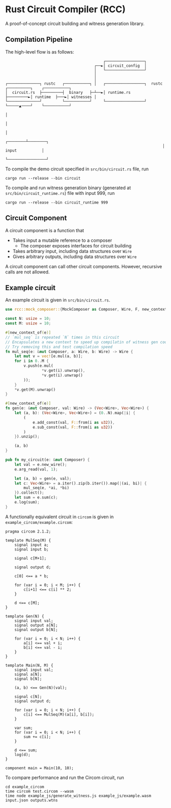 # Rust Circuit Compiler (RCC)

A proof-of-concept circuit building and witness generation library.

## Compilation Pipeline

The high-level flow is as follows:

```
                                           ┌─────────────────┐
                                       ┌──►│ circuit_config  │
                                       │   └─────────────────┘
                                       │
                                       │
┌──────────────┐ rustc   ┌───────────┐ │   ┌─────────────────┐  rustc   ┌──────────┐    ┌───────────┐
│  circuit.rs  ├─────────┤  binary   ├─┴──►│ runtime.rs      ├─────────►│ runtime  ├───►│ witnesses │
└──────────────┘         └───────────┘     └─────────────────┘          └─────▲────┘    └───────────┘
                                                                              │
                                                                              │
                                                                              │
                                                                     ┌────────┴────────┐
                                                                     │ input           │
                                                                     └─────────────────┘
```

To compile the demo circuit specified in `src/bin/circuit.rs` file, run

```
cargo run --release --bin circuit
```

To compile and run witness generation binary (generated at `src/bin/circuit_runtime.rs`) file with input 999, run

```
cargo run --release --bin circuit_runtime 999
```

## Circuit Component

A circuit component is a function that
- Takes input a mutable reference to a composer
  - The composer exposes interfaces for circuit building
- Takes arbitrary input, including data structures over `Wire`
- Gives arbitrary outputs, including data structures over `Wire`

A circuit component can call other circuit components. However, recursive calls
are not allowed.

## Example circuit

An example circuit is given in `src/bin/circuit.rs`.

```rust
use rcc::mock_composer::{MockComposer as Composer, Wire, F, new_context_of};

const N: usize = 10;
const M: usize = 10;

#[new_context_of(e)]
// `mul_seq` is repeated `N` times in this circuit
// Encapsulates a new context to speed up compilatin of witness gen code
// Try removing this and test compilation speed
fn mul_seq(e: &mut Composer, a: Wire, b: Wire) -> Wire {
    let mut v = vec![e.mul(a, b)];
    for i in 0..M {
        v.push(e.mul(
                *v.get(i).unwrap(),
                *v.get(i).unwrap()
        ));
    }
    *v.get(M).unwrap()
}

#[new_context_of(e)]
fn gen(e: &mut Composer, val: Wire) -> (Vec<Wire>, Vec<Wire>) {
    let (a, b): (Vec<Wire>, Vec<Wire>) = (0..N).map(|i| {
        (
            e.add_const(val, F::from(i as u32)),
            e.sub_const(val, F::from(i as u32))
        )
    }).unzip();

    (a, b)
}

pub fn my_circuit(e: &mut Composer) {
    let val = e.new_wire();
    e.arg_read(val, 1);

    let (a, b) = gen(e, val);
    let c: Vec<Wire> = a.iter().zip(b.iter()).map(|(ai, bi)| {
        mul_seq(e, *ai, *bi)
    }).collect();
    let sum = e.sum(c);
    e.log(sum);
}
```

A functionally equivalent circuit in `circom` is given in `example_circom/example.circom`:

```circom
pragma circom 2.1.2;

template MulSeq(M) {
    signal input a;
    signal input b;

    signal c[M+1];

    signal output d;

    c[0] <== a * b;

    for (var i = 0; i < M; i++) {
        c[i+1] <== c[i] ** 2;
    }

    d <== c[M];
}

template Gen(N) {
    signal input val;
    signal output a[N];
    signal output b[N];

    for (var i = 0; i < N; i++) {
        a[i] <== val + i;
        b[i] <== val - i;
    }
}

template Main(N, M) {
    signal input val;
    signal a[N];
    signal b[N];

    (a, b) <== Gen(N)(val);

    signal c[N];
    signal output d;

    for (var i = 0; i < N; i++) {
        c[i] <== MulSeq(M)(a[i], b[i]);
    }

    var sum;
    for (var i = 0; i < N; i++) {
        sum += c[i];
    }

    d <== sum;
    log(d);
}

component main = Main(10, 10);
```

To compare performance and run the Circom circuit, run

```
cd example_circom
time circom test.circom --wasm
time node example_js/generate_witness.js example_js/example.wasm input.json outputs.wtns
```
